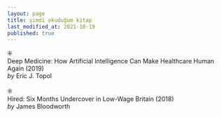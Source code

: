 ```yaml
---
layout: page
title: şimdi okuduğum kitap
last_modified_at: 2021-10-19
published: true
---
```


⁜  
Deep Medicine: How Artificial Intelligence Can Make Healthcare Human Again (2019)  
<i>by</i> Eric J. Topol  
<br />
⁜  
Hired: Six Months Undercover in Low-Wage Britain (2018)  
<i>by</i> James Bloodworth  
<br />
